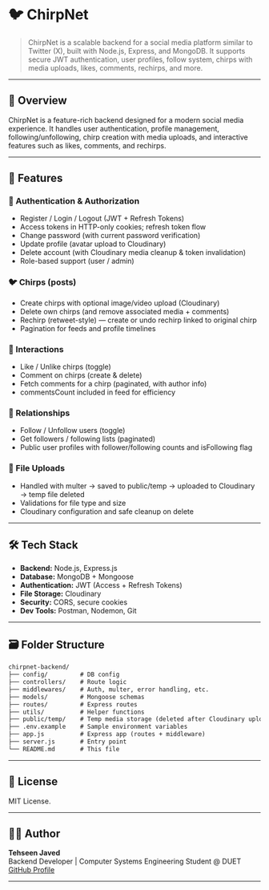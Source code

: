 # 🐦 ChirpNet

> ChirpNet is a scalable backend for a social media platform similar to Twitter (X), built with Node.js, Express, and MongoDB. It supports secure JWT authentication, user profiles, follow system, chirps with media uploads, likes, comments, rechirps, and more.

---

## 📌 Overview

ChirpNet is a feature-rich backend designed for a modern social media experience. It handles user authentication, profile management, following/unfollowing, chirp creation with media uploads, and interactive features such as likes, comments, and rechirps.

---

## 🚀 Features

### 🔐 Authentication & Authorization

- Register / Login / Logout (JWT + Refresh Tokens)
- Access tokens in HTTP-only cookies; refresh token flow
- Change password (with current password verification)
- Update profile (avatar upload to Cloudinary)
- Delete account (with Cloudinary media cleanup & token invalidation)
- Role-based support (user / admin)

### 🐦 Chirps (posts)

- Create chirps with optional image/video upload (Cloudinary)
- Delete own chirps (and remove associated media + comments)
- Rechirp (retweet-style) — create or undo rechirp linked to original chirp
- Pagination for feeds and profile timelines

### 💬 Interactions

- Like / Unlike chirps (toggle)
- Comment on chirps (create & delete)
- Fetch comments for a chirp (paginated, with author info)
- commentsCount included in feed for efficiency

### 👥 Relationships

- Follow / Unfollow users (toggle)
- Get followers / following lists (paginated)
- Public user profiles with follower/following counts and isFollowing flag

### 📁 File Uploads

- Handled with multer → saved to public/temp → uploaded to Cloudinary → temp file deleted
- Validations for file type and size
- Cloudinary configuration and safe cleanup on delete

---

## 🛠️ Tech Stack

- **Backend:** Node.js, Express.js
- **Database:** MongoDB + Mongoose
- **Authentication:** JWT (Access + Refresh Tokens)
- **File Storage:** Cloudinary
- **Security:** CORS, secure cookies
- **Dev Tools:** Postman, Nodemon, Git

---

## 🗃️ Folder Structure

```txt
chirpnet-backend/
├── config/         # DB config
├── controllers/    # Route logic
├── middlewares/    # Auth, multer, error handling, etc.
├── models/         # Mongoose schemas
├── routes/         # Express routes
├── utils/          # Helper functions
├── public/temp/    # Temp media storage (deleted after Cloudinary upload)
├── .env.example    # Sample environment variables
├── app.js          # Express app (routes + middleware)
├── server.js       # Entry point
└── README.md       # This file

```

---

## 📄 License

MIT License.

---

## 👨‍💻 Author

**Tehseen Javed**  
Backend Developer | Computer Systems Engineering Student @ DUET
[GitHub Profile](https://github.com/Tehseen100)

---
